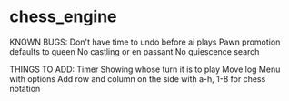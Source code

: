 # chess_engine
KNOWN BUGS: 
Don't have time to undo before ai plays 
Pawn promotion defaults to queen
No castling or en passant
No quiescence search

THINGS TO ADD: 
Timer 
Showing whose turn it is to play
Move log 
Menu with options
Add row and column on the side with a-h, 1-8 for chess notation


